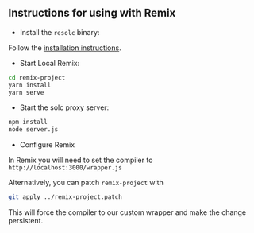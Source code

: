 
## Instructions for using with Remix

- Install the `resolc` binary:

Follow the [installation instructions](https://github.com/xermicus/revive?tab=readme-ov-file#installation).

- Start Local Remix:

```sh
cd remix-project
yarn install
yarn serve
```

- Start the solc proxy server:

```sh
npm install
node server.js
```

- Configure Remix

In Remix you will need to set the compiler to
`http://localhost:3000/wrapper.js`

Alternatively, you can patch `remix-project` with

```sh
git apply ../remix-project.patch
```

This will force the compiler to our custom wrapper and make the change persistent.
